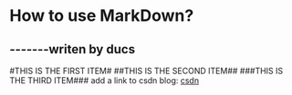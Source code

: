 How to use MarkDown?
===
-------writen by ducs
---

#THIS IS THE FIRST ITEM#
##THIS IS THE SECOND ITEM##
###THIS IS THE THIRD ITEM###
add  a link to csdn blog:
[csdn](http://blog.csdn.net "csdn实例")
